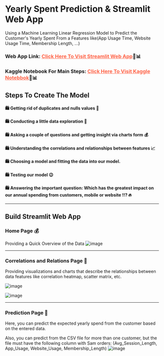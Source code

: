 # Yearly Spent Prediction & Streamlit Web App 
Using a Machine Learning Linear Regression Model to Predict the Customer's Yearly Spent From a Features like(App Usage Time, Website Usage Time, Membership Length, ...)
### Web App Link: <a href = "https://yearly-spent-prediction-h9njsfqgjj8owews8cclnp.streamlit.app/" target="_blank" style = "color: tomato">Click Here To Visit Streamlit Web App</a>🥰📊

### Kaggle Notebook For Main Steps: <a href = "https://www.kaggle.com/muhammadehabmuhammad/customer-s-spending-forecasting-streamlit-app" target="_blank" style = "color: tomato">Click Here To Visit Kaggle Notebbok</a>🥰📊


## Steps To Create The Model
#### 🛍️ Getting rid of duplicates and nulls values 🧹
#### 🛍️ Conducting a little data exploration 🧐
#### 🛍️ Asking a couple of questions and getting insight via charts form 💰
#### 🛍️ Understanding the correlations and relationships between features 📈
#### 🛍️ Choosing a model and fitting the data into our model.
#### 🛍️ Testing our model 😉
#### 🛍️ Answering the important question: Which has the greatest impact on our annual spending from customers, mobile or website !!? 🔥

<hr>

## Build Streamlit Web App

### Home Page 💰
Providing a Quick Overview of the Data
![image](https://github.com/modyehab810/Yearly-Spent-Prediction/assets/114261123/ed98c361-16bf-498c-9c07-cd01cdd5e184)

<hr>

### Correlations and Relations Page 🚀
Providing visualizations and charts that describe the relationships between data features like correlation heatmap, scatter matrix, etc.
<br>

![image](https://github.com/modyehab810/Yearly-Spent-Prediction/assets/114261123/25a77e81-a00d-4d7e-a19d-e971b50cfe06)

![image](https://github.com/modyehab810/Yearly-Spent-Prediction/assets/114261123/99e780d4-5750-45bc-bc76-303df3725d4d)

<hr>

### Prediction Page 🤩
Here, you can predict the expected yearly spend from the customer based on the entered data. 
<br>

Also, you can predict from the CSV file for more than one customer, but the file must have the following column with Sam orders:
(Avg_Session_Length, App_Usage, Website_Usage, Membership_Length)
![image](https://github.com/modyehab810/Yearly-Spent-Prediction/assets/114261123/78ae4d93-a825-471a-b0a5-7c920be51f0b)

